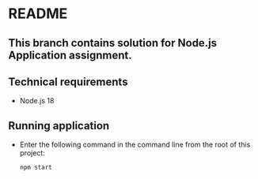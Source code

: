 # README

## This branch contains solution for Node.js Application assignment.

## Technical requirements
- Node.js 18

## Running application
- Enter the following command in the command line from the root of this project:
  ```
  npm start
  ```
